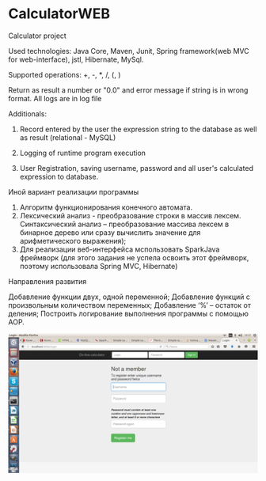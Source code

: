 # CalculatorWEB
Calculator project

Used technologies: Java Core, Maven, Junit, Spring framework(web MVC for web-interface), jstl, Hibernate, MySql.

Supported operations: +, -, *, /, (, )

Return as result a number or "0.0" and error message if string is in wrong format.
All logs are in log file

Additionals:

1. Record entered by the user the expression string to the database as well as result (relational - MySQL)

2. Logging of runtime program execution

3. User Registration, saving username, password and all user's calculated expression to database.

Иной вариант реализации программы

1) Алгоритм функционирования конечного автомата.
2) Лексический анализ - преобразование строки в массив лексем. Синтаксический анализ – преобразование массива лексем в бинарное дерево или сразу вычислить значение для арифметического выражения);
3) Для реализации веб-интерфейса мспользовать SparkJava фреймворк (для этого задания не успела освоить этот фреймворк, поэтому использовала Spring MVC, Hibernate)

Направления развития

Добавление функции двух, одной переменной;
Добавление функций с произвольным количеством переменных;
Добавление ‘%’ – остаток от деления;
Построить логирование выполнения программы с помощью  AOP.

<img src="/Снимок экрана от 2016-05-18 19-37-18.png">
